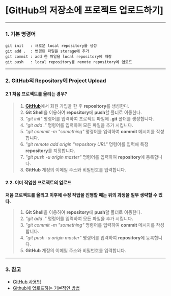 [GitHub의 저장소에 프로젝트 업로드하기]
==============
***
### 1. 기본 명령어
```
git init   : 새로운 local repository를 생성
git add .  : 변경된 파일을 storage에 추가
git commit : add 한 파일을 local repository에 저장
git push   : local repository를 remote repository에 업로드
```

***
### 2. GitHub의 Repository에 Project Upload
#### 2.1 처음 프로젝트를 올리는 경우?

 > 1. [**GitHub**](https://github.com/ "GitHub")에서 회원 가입을 한 후 **repository**를 생성한다.
 > 2. **Git Shell**을 이용하여 **repository**에 **push**할 폴더로 이동한다.
 > 3. _"git init"_ 명령어를 입력하여 프로젝트 파일에 **.git** 폴더를 생성합니다.
 > 4. _"git add ."_ 명령어를 입력하여 모든 파일을 추가 시킵니다.
 > 5. _"git commit -m "something"_ 명령어를 입력하여 **commit** 메시지를 작성합니다.
 > 6. _"git remote add origin "repository URL"_ 명령어를 입력해 특정 **repository**를 지정합니다.
 > 7. _"git push -u origin master"_ 명령어를 입력하여 **repository**에 등록합니다.
 > 8. **GitHub** 계정의 이메일 주소와 비밀번호를 입력합니다.

#### 2.2. 이미 작업한 프로젝트의 업로드
**처음 프로젝트를 올리고 이후에 수정 작업을 진행할 때는 위의 과정을 일부 생략할 수 있다.**
> 1. **Git Shell**을 이용하여 **repository**에 **push**할 폴더로 이동한다.
> 4. _"git add ."_ 명령어를 입력하여 모든 파일을 추가 시킵니다.
> 5. _"git commit -m "something"_ 명령어를 입력하여 **commit** 메시지를 작성합니다.
> 7. _"git push -u origin master"_ 명령어를 입력하여 **repository**에 등록합니다.
> 8. **GitHub** 계정의 이메일 주소와 비밀번호를 입력합니다.

***

### 3. 참고
* [GitHub 사용법](http://rogerdudler.github.io/git-guide/index.ko.html)
* [Github에 업로드하는 기본적인 방법](http://victorydntmd.tistory.com/53)

